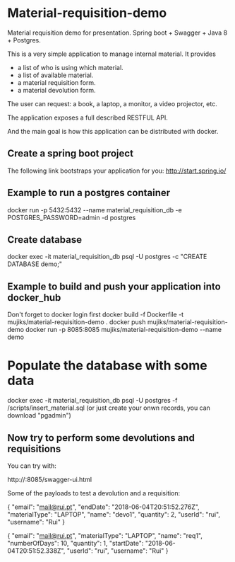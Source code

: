 # Material-requisition-demo
Material requisition demo for presentation. Spring boot + Swagger + Java 8 + Postgres.


This is a very simple application to manage internal material. It provides
  - a list of who is using which material.
  - a list of available material. 
  - a material requisition form.
  - a material devolution form.
  
  The user can request: a book, a laptop, a monitor, a video projector, etc.
  
  The application exposes a full described RESTFUL API.
  
  And the main goal is how this application can be distributed with docker.

## Create a spring boot project
The following link bootstraps your application for you:
http://start.spring.io/

## Example to run a postgres container
docker run -p 5432:5432 --name material_requisition_db -e POSTGRES_PASSWORD=admin -d postgres

## Create database
docker exec -it material_requisition_db psql -U postgres -c "CREATE DATABASE demo;"

## Example to build and push your application into docker_hub
Don't forget to docker login first
docker build  -f Dockerfile -t mujiks/material-requisition-demo .
docker push mujiks/material-requisition-demo
docker run -p 8085:8085 mujiks/material-requisition-demo --name demo

# Populate the database with some data
docker exec -it material_requisition_db psql -U postgres -f /scripts/insert_material.sql
(or just create your onwn records, you can download "pgadmin")


## Now try to perform some devolutions and requisitions

You can try with:

http://<host>:8085/swagger-ui.html

Some of the payloads to test a devolution and a requisition:

{
  "email": "mail@rui.pt",
  "endDate": "2018-06-04T20:51:52.276Z",
  "materialType": "LAPTOP",
  "name": "devo1",
  "quantity": 2,
  "userId": "rui",
  "username": "Rui"
}

{
  "email": "mail@rui.pt",
  "materialType": "LAPTOP",
  "name": "req1",
  "numberOfDays": 10,
  "quantity": 1,
  "startDate": "2018-06-04T20:51:52.338Z",
  "userId": "rui",
  "username": "Rui"
}


  
